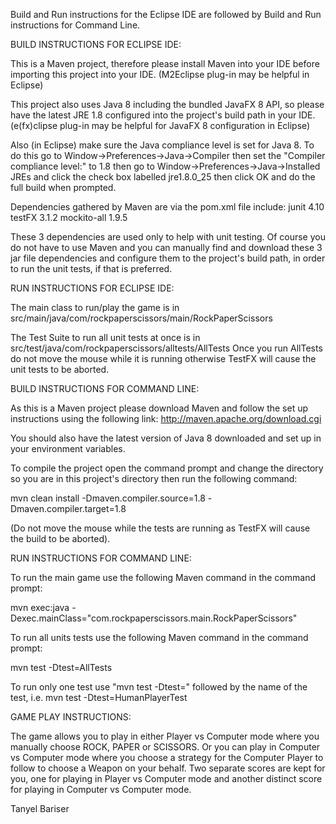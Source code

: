 Build and Run instructions for the Eclipse IDE are followed by Build and Run instructions for Command Line.

BUILD INSTRUCTIONS FOR ECLIPSE IDE:

This is a Maven project, therefore please install Maven into your IDE before importing this project into your IDE. (M2Eclipse plug-in may be helpful in Eclipse)

This project also uses Java 8 including the bundled JavaFX 8 API, so please have the latest JRE 1.8 configured into the project's build path in your IDE. (e(fx)clipse plug-in may be helpful for JavaFX 8 configuration in Eclipse)

Also (in Eclipse) make sure the Java compliance level is set for Java 8. To do this go to Window->Preferences->Java->Compiler then set the "Compiler compliance level:" to 1.8 then go to Window->Preferences->Java->Installed JREs and click the check box labelled jre1.8.0_25 then click OK and do the full build when prompted.

Dependencies gathered by Maven are via the pom.xml file include:
junit 4.10
testFX 3.1.2
mockito-all 1.9.5

These 3 dependencies are used only to help with unit testing.
Of course you do not have to use Maven and you can manually find and download these 3 jar file dependencies and configure them to the project's build path, in order to run the unit tests, if that is preferred.



RUN INSTRUCTIONS FOR ECLIPSE IDE:

The main class to run/play the game is in src/main/java/com/rockpaperscissors/main/RockPaperScissors

The Test Suite to run all unit tests at once is in src/test/java/com/rockpaperscissors/alltests/AllTests
Once you run AllTests do not move the mouse while it is running otherwise TestFX will cause the unit tests to be aborted.






BUILD INSTRUCTIONS FOR COMMAND LINE:

As this is a Maven project please download Maven and follow the set up instructions using the following link:
http://maven.apache.org/download.cgi

You should also have the latest version of Java 8 downloaded and set up in your environment variables.

To compile the project open the command prompt and change the directory so you are in this project's directory then run the following command:

mvn clean install -Dmaven.compiler.source=1.8 -Dmaven.compiler.target=1.8

(Do not move the mouse while the tests are running as TestFX will cause the build to be aborted).



RUN INSTRUCTIONS FOR COMMAND LINE:

To run the main game use the following Maven command in the command prompt:

mvn exec:java -Dexec.mainClass="com.rockpaperscissors.main.RockPaperScissors"

To run all units tests use the following Maven command in the command prompt:

mvn test -Dtest=AllTests

To run only one test use "mvn test -Dtest=" followed by the name of the test, i.e. mvn test -Dtest=HumanPlayerTest





GAME PLAY INSTRUCTIONS:

The game allows you to play in either Player vs Computer mode where you manually choose ROCK, PAPER or SCISSORS. Or you can play in Computer vs Computer mode where you choose a strategy for the Computer Player to follow to choose a Weapon on your behalf.
Two separate scores are kept for you, one for playing in Player vs Computer mode and another distinct score for playing in Computer vs Computer mode.


Tanyel Bariser

